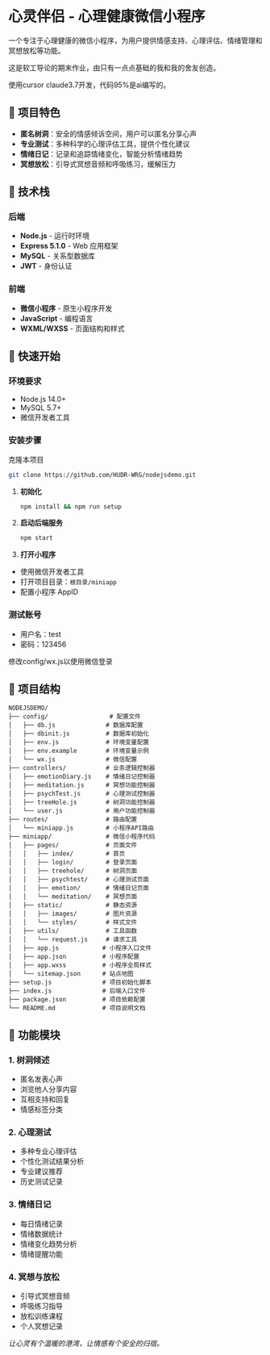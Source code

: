 # 心灵伴侣 - 心理健康微信小程序

一个专注于心理健康的微信小程序，为用户提供情感支持、心理评估、情绪管理和冥想放松等功能。

这是软工导论的期末作业，由只有一点点基础的我和我的舍友创造。

使用cursor claude3.7开发，代码95%是ai编写的。

## 🌟 项目特色

- **匿名树洞**：安全的情感倾诉空间，用户可以匿名分享心声
- **专业测试**：多种科学的心理评估工具，提供个性化建议
- **情绪日记**：记录和追踪情绪变化，智能分析情绪趋势
- **冥想放松**：引导式冥想音频和呼吸练习，缓解压力

## 🔧 技术栈

### 后端

- **Node.js** - 运行时环境
- **Express 5.1.0** - Web 应用框架
- **MySQL** - 关系型数据库
- **JWT** - 身份认证

### 前端

- **微信小程序** - 原生小程序开发
- **JavaScript** - 编程语言
- **WXML/WXSS** - 页面结构和样式

## 🚀 快速开始

### 环境要求

- Node.js 14.0+
- MySQL 5.7+
- 微信开发者工具

### 安装步骤
克隆本项目
```bash
git clone https://github.com/HUDR-WRG/nodejsdemo.git
 ```

1. **初始化**
   
   ```bash
   npm install && npm run setup
   ```

2. **启动后端服务**
   
   ```bash
   npm start
   ```

3. **打开小程序**
- 使用微信开发者工具
- 打开项目目录：`根目录/miniapp`
- 配置小程序 AppID

### 测试账号

- 用户名：test
- 密码：123456

修改config/wx.js以使用微信登录

## 📁 项目结构

```
NODEJSDEMO/
├── config/                 # 配置文件
│   ├── db.js              # 数据库配置
│   ├── dbinit.js          # 数据库初始化
│   ├── env.js             # 环境变量配置
│   ├── env.example        # 环境变量示例
│   └── wx.js              # 微信配置
├── controllers/           # 业务逻辑控制器
│   ├── emotionDiary.js    # 情绪日记控制器
│   ├── meditation.js      # 冥想功能控制器
│   ├── psychTest.js       # 心理测试控制器
│   ├── treeHole.js        # 树洞功能控制器
│   └── user.js            # 用户功能控制器
├── routes/                # 路由配置
│   └── miniapp.js         # 小程序API路由
├── miniapp/               # 微信小程序代码
│   ├── pages/             # 页面文件
│   │   ├── index/         # 首页
│   │   ├── login/         # 登录页面
│   │   ├── treehole/      # 树洞页面
│   │   ├── psychtest/     # 心理测试页面
│   │   ├── emotion/       # 情绪日记页面
│   │   └── meditation/    # 冥想页面
│   ├── static/            # 静态资源
│   │   ├── images/        # 图片资源
│   │   └── styles/        # 样式文件
│   ├── utils/             # 工具函数
│   │   └── request.js     # 请求工具
│   ├── app.js            # 小程序入口文件
│   ├── app.json          # 小程序配置
│   ├── app.wxss          # 小程序全局样式
│   └── sitemap.json      # 站点地图
├── setup.js              # 项目初始化脚本
├── index.js              # 后端入口文件
├── package.json          # 项目依赖配置
└── README.md             # 项目说明文档
```

## 🚀 功能模块

### 1. 树洞倾述

- 匿名发表心声
- 浏览他人分享内容
- 互相支持和回复
- 情感标签分类

### 2. 心理测试

- 多种专业心理评估
- 个性化测试结果分析
- 专业建议推荐
- 历史测试记录

### 3. 情绪日记

- 每日情绪记录
- 情绪数据统计
- 情绪变化趋势分析
- 情绪提醒功能

### 4. 冥想与放松

- 引导式冥想音频
- 呼吸练习指导
- 放松训练课程
- 个人冥想记录

*让心灵有个温暖的港湾，让情感有个安全的归宿。*
